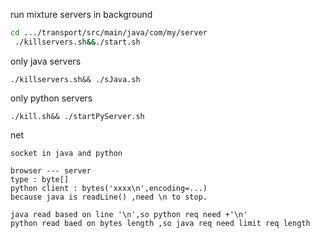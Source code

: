 
run mixture servers in background
```bash
cd .../transport/src/main/java/com/my/server
 ./killservers.sh&&./start.sh  
```

only java servers
```
./killservers.sh&& ./sJava.sh 

```

only python servers
```
./kill.sh&& ./startPyServer.sh
```

net
```
socket in java and python
```

```
browser --- server
type : byte[]
python client : bytes('xxxx\n',encoding=...)
because java is readLine() ,need \n to stop.

java read based on line '\n',so python req need +'\n'
python read baed on bytes length ,so java req need limit req length
```